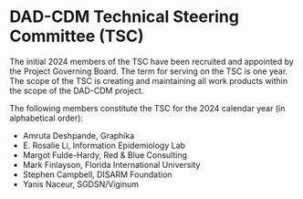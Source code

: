 # DAD-CDM Technical Steering Committee (TSC) 

The initial 2024 members of the TSC have been recruited and appointed by the Project Governing Board. The term for serving on the TSC is one year.
The scope of the TSC is creating and maintaining all work products within the scope of the DAD-CDM project.

The following members constitute the TSC for the 2024 calendar year (in alphabetical order):

* Amruta Deshpande, Graphika
* E. Rosalie Li, Information Epidemiology Lab
* Margot Fulde-Hardy, Red & Blue Consulting
* Mark Finlayson, Florida International University
* Stephen	Campbell,	DISARM Foundation
* Yanis	Naceur, SGDSN/Viginum

